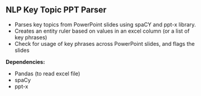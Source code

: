 ## NLP Key Topic PPT Parser
- Parses key topics from PowerPoint slides using spaCY and ppt-x library.
- Creates an entity ruler based on values in an excel column (or a list of key phrases)
- Check for usage of key phrases across PowerPoint slides, and flags the slides

**Dependencies:**
- Pandas (to read excel file)
- spaCy
- ppt-x
